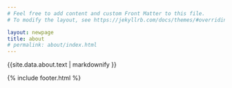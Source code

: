 ```yaml
---
# Feel free to add content and custom Front Matter to this file.
# To modify the layout, see https://jekyllrb.com/docs/themes/#overriding-theme-defaults

layout: newpage
title: about
# permalink: about/index.html
---
```


 {{site.data.about.text | markdownify }}

 {% include footer.html %}